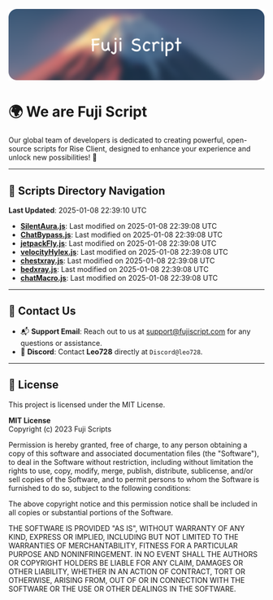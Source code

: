 ![Banner](.github/b.webp)

# 🌍 **We are Fuji Script**

Our global team of developers is dedicated to creating powerful, open-source scripts for Rise Client, designed to enhance your experience and unlock new possibilities! 🌟

---
<!-- SCRIPTS_NAVIGATION_START -->
## 📂 **Scripts Directory Navigation**

**Last Updated**: 2025-01-08 22:39:10 UTC

- **[SilentAura.js](scripts/SilentAura.js)**: Last modified on 2025-01-08 22:39:08 UTC
- **[ChatBypass.js](scripts/ChatBypass.js)**: Last modified on 2025-01-08 22:39:08 UTC
- **[jetpackFly.js](scripts/jetpackFly.js)**: Last modified on 2025-01-08 22:39:08 UTC
- **[velocityHylex.js](scripts/velocityHylex.js)**: Last modified on 2025-01-08 22:39:08 UTC
- **[chestxray.js](scripts/chestxray.js)**: Last modified on 2025-01-08 22:39:08 UTC
- **[bedxray.js](scripts/bedxray.js)**: Last modified on 2025-01-08 22:39:08 UTC
- **[chatMacro.js](scripts/chatMacro.js)**: Last modified on 2025-01-08 22:39:08 UTC

<!-- SCRIPTS_NAVIGATION_END -->

---

## 💬 **Contact Us**  
- 📬 **Support Email**: Reach out to us at [support@fujiscript.com](mailto:support@fujiscript.com) for any questions or assistance.  
- 💬 **Discord**: Contact **Leo728** directly at `Discord@leo728`.

---

## 📜 **License**

This project is licensed under the MIT License.  

**MIT License**  
Copyright (c) 2023 Fuji Scripts  

Permission is hereby granted, free of charge, to any person obtaining a copy of this software and associated documentation files (the "Software"), to deal in the Software without restriction, including without limitation the rights to use, copy, modify, merge, publish, distribute, sublicense, and/or sell copies of the Software, and to permit persons to whom the Software is furnished to do so, subject to the following conditions:  

The above copyright notice and this permission notice shall be included in all copies or substantial portions of the Software.  

THE SOFTWARE IS PROVIDED "AS IS", WITHOUT WARRANTY OF ANY KIND, EXPRESS OR IMPLIED, INCLUDING BUT NOT LIMITED TO THE WARRANTIES OF MERCHANTABILITY, FITNESS FOR A PARTICULAR PURPOSE AND NONINFRINGEMENT. IN NO EVENT SHALL THE AUTHORS OR COPYRIGHT HOLDERS BE LIABLE FOR ANY CLAIM, DAMAGES OR OTHER LIABILITY, WHETHER IN AN ACTION OF CONTRACT, TORT OR OTHERWISE, ARISING FROM, OUT OF OR IN CONNECTION WITH THE SOFTWARE OR THE USE OR OTHER DEALINGS IN THE SOFTWARE.  

